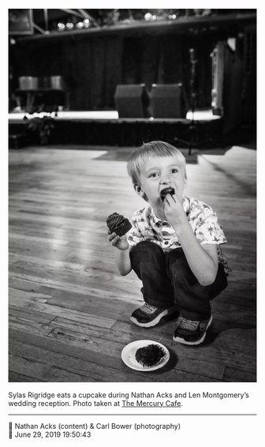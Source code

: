 ![Sylas Rigridge eats a cupcake](assets/819f5b4656838a21e9645e0aae094e95.webp)

Sylas Rigridge eats a cupcake during Nathan Acks and Len Montgomery’s wedding reception. Photo taken at [The Mercury Cafe](http://mercurycafe.com/).

- - - -

<span aria-hidden="true">👥</span> Nathan Acks (content) & Carl Bower (photography)  
<span aria-hidden="true">📅</span> June 29, 2019 19:50:43
